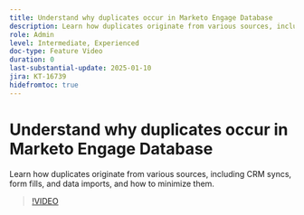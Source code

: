 ```yaml
---
title: Understand why duplicates occur in Marketo Engage Database
description: Learn how duplicates originate from various sources, including CRM syncs, form fills, and data imports, and how to minimize them.
role: Admin
level: Intermediate, Experienced
doc-type: Feature Video
duration: 0
last-substantial-update: 2025-01-10
jira: KT-16739
hidefromtoc: true
---
```


# Understand why duplicates occur in Marketo Engage Database

Learn how duplicates originate from various sources, including CRM syncs, form fills, and data imports, and how to minimize them.

>[!VIDEO](https://video.tv.adobe.com/v/3441864/?learn=on&enablevpops)
